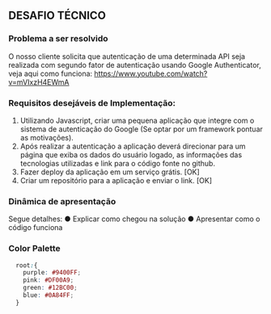 ## DESAFIO TÉCNICO
### Problema a ser resolvido
O nosso cliente solicita que autenticação de uma determinada API seja
realizada com segundo fator de autenticação usando Google Authenticator,
veja aqui como funciona:
https://www.youtube.com/watch?v=mVIxzH4EWmA

### Requisitos desejáveis de Implementação:
1. Utilizando Javascript, criar uma pequena aplicação que integre com o
sistema de autenticação do Google (Se optar por um framework
pontuar as motivações).
2. Após realizar a autenticação a aplicação deverá direcionar para um
página que exiba os dados do usuário logado, as informações das
tecnologias utilizadas e link para o código fonte no github.
3. Fazer deploy da aplicação em um serviço grátis. [OK]
4. Criar um repositório para a aplicação e enviar o link. [OK]

### Dinâmica de apresentação
Segue detalhes:
● Explicar como chegou na solução
● Apresentar como o código funciona

### Color Palette
```CSS
  root:{
    purple: #9400FF;
    pink: #DF00A9;
    green: #12BC00;
    blue: #0A84FF;
  }
```